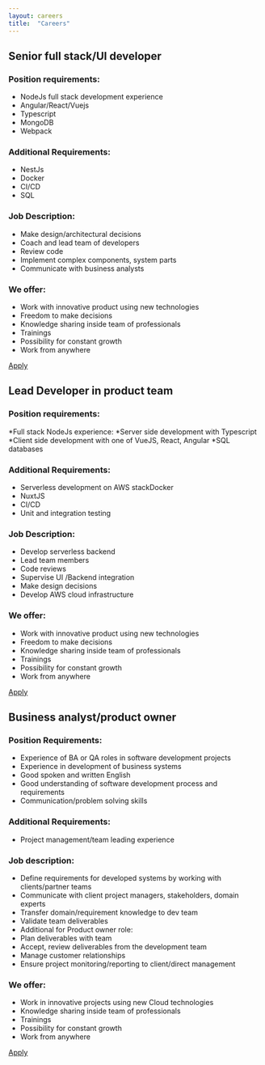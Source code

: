 ```yaml
---
layout: careers
title:  "Careers"
---
```

## Senior full stack/UI developer

### Position requirements:
* NodeJs full stack development experience
* Angular/React/Vuejs
* Typescript
* MongoDB
* Webpack

### Additional Requirements:
* NestJs
* Docker
* CI/CD
* SQL

### Job Description:
* Make design/architectural decisions
* Coach and lead team of developers
* Review code
* Implement complex components, system parts
* Communicate with business analysts

### We offer:
* Work with innovative product using new technologies
* Freedom to make decisions
* Knowledge sharing inside team of professionals
* Trainings
* Possibility for constant growth
* Work from anywhere

<a href="#careers-contact" class="primary-btn careers-apply-btn">Apply</a>

## Lead Developer in product team

### Position requirements:
*Full stack NodeJs experience:
*Server side development with Typescript
*Client side development with one of VueJS, React, Angular
*SQL databases

### Additional Requirements:
* Serverless development on AWS stackDocker
* NuxtJS
* CI/CD
* Unit and integration testing

### Job Description:
* Develop serverless backend
* Lead team members
* Code reviews
* Supervise UI /Backend integration
* Make design decisions
* Develop AWS cloud infrastructure

### We offer:
* Work with innovative product using new technologies
* Freedom to make decisions
* Knowledge sharing inside team of professionals
* Trainings
* Possibility for constant growth
* Work from anywhere

<a href="#careers-contact" class="primary-btn careers-apply-btn">Apply</a>

## Business analyst/product owner

### Position Requirements:
* Experience of BA or QA roles in software development projects
* Experience in development of business systems
* Good spoken and written English
* Good understanding of software development process and requirements
* Communication/problem solving skills

### Additional Requirements:
* Project management/team leading experience

### Job description:
* Define requirements for developed systems by working with clients/partner teams
* Communicate with client project managers, stakeholders, domain experts
* Transfer domain/requirement knowledge to dev team
* Validate team deliverables
* Additional for Product owner role:
* Plan deliverables with team
* Accept, review deliverables from the development team
* Manage customer relationships
* Ensure project monitoring/reporting to client/direct management

### We offer:
* Work in innovative projects using new Cloud technologies
* Knowledge sharing inside team of professionals
* Trainings
* Possibility for constant growth
* Work from anywhere

<a href="#careers-contact" class="primary-btn careers-apply-btn">Apply</a>